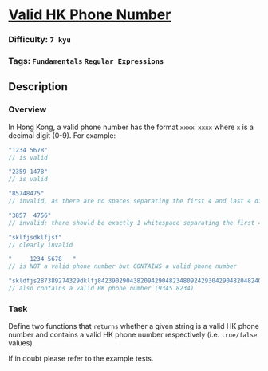 # [Valid HK Phone Number](https://www.codewars.com/kata/56f54d45af5b1fec4b000cce)

### Difficulty: `7 kyu`
 
### Tags: `Fundamentals` `Regular Expressions`

## Description

### Overview
In Hong Kong, a valid phone number has the format `xxxx xxxx` where `x` is a decimal digit (0-9). For example:

```js
"1234 5678" 
// is valid

"2359 1478" 
// is valid

"85748475" 
// invalid, as there are no spaces separating the first 4 and last 4 digits

"3857  4756" 
// invalid; there should be exactly 1 whitespace separating the first 4 and last 4 digits respectively

"sklfjsdklfjsf" 
// clearly invalid

"     1234 5678   " 
// is NOT a valid phone number but CONTAINS a valid phone number

"skldfjs287389274329dklfj84239029043820942904823480924293042904820482409209438dslfdjs9345 8234sdklfjsdkfjskl28394723987jsfss2343242kldjf23423423SDLKFJSLKsdklf" 
// also contains a valid HK phone number (9345 8234)
```

### Task
Define two functions that `returns` whether a given string is a valid HK phone number and contains a valid HK phone number respectively (i.e. `true/false` values).

If in doubt please refer to the example tests.